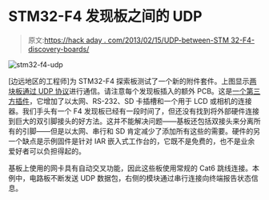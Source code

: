 # STM32-F4 发现板之间的 UDP

> 原文:[https://hack aday . com/2013/02/15/UDP-between-STM 32-F4-discovery-boards/](https://hackaday.com/2013/02/15/udp-between-stm32-f4-discovery-boards/)

![stm32-f4-udp](../Images/6aca6e07771221199ce5ef17d004aa1f.png)

[边远地区的工程师]为 STM32-F4 探索板测试了一个新的附件套件。上图显示[两块板通过 UDP 协议](http://www.backwoodsengineer.com/2013/02/geeky-post-stm32f4-bb-ethernet-projects.html)进行通信。请注意每个发现板插入的额外 PCB。这是[一个第三方插件](http://www.embedinfo.com/english/product/DM-STF4BB.asp)，它增加了以太网、RS-232、SD 卡插槽和一个用于 LCD 或相机的连接器。我们手头有一个 F4 发现板已经有一段时间了，但还没有找到将外部硬件连接到巨大的双引脚接头的好方法。这并不能解决问题——基板还包括双接头来分离所有的引脚——但是以太网、串行和 SD 肯定减少了添加所有这些的需要。硬件的另一个缺点是示例固件是针对 IAR 嵌入式工作台的，它既不是免费的，也不是业余爱好者可以负担得起的。

基板上使用的网卡具有自动交叉功能，因此这些板使用常规的 Cat6 跳线连接。本例中，电路板不断发送 UDP 数据包，右侧的模块通过串行连接向终端报告状态信息。